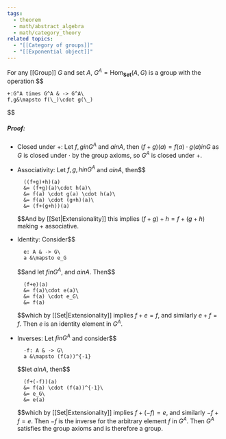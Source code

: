 ```yaml
---
tags:
  - theorem
  - math/abstract_algebra
  - math/category_theory
related topics:
  - "[[Category of groups]]"
  - "[[Exponential object]]"
---
```

For any [[Group]] $G$ and set $A$, $G^A = \text{Hom}_\mathbf{Set}(A, G)$ is a group with the operation $$

	+:G^A times G^A & -> G^A\
	f,g&\mapsto f(\_)\cdot g(\_)

$$
##### Proof:
- Closed under $+$:
	Let $f,g in G^A$ and $a in A$, then $(f+g)(a)=f(a)\cdot g(a) in G$ as $G$ is closed under $\cdot$ by the group axioms, so $G^A$ is closed under $+$.
- Associativity:
	Let $f,g,h in G^A$ and $a in A$, then$$
	
		((f+g)+h)(a)
		&= (f+g)(a)\cdot h(a)\
		&= f(a) \cdot g(a) \cdot h(a)\
		&= f(a) \cdot (g+h)(a)\
		&= (f+(g+h))(a)
	
	$$And by [[Set|Extensionality]] this implies $(f+g)+h=f+(g+h)$ making $+$ associative.
- Identity:
	Consider$$
	
		e: A & -> G\
		a &\mapsto e_G
	
	$$and let $f in G^A$, and $a in A$. Then$$
	
		(f+e)(a)
		&= f(a)\cdot e(a)\
		&= f(a) \cdot e_G\
		&= f(a)
	
	$$which by [[Set|Extensionality]] implies $f+e=f$, and similarly $e+f=f$. Then $e$ is an identity element in $G^A$.
- Inverses:
	Let $f in G^A$ and consider$$
	
		-f: A & -> G\
		a &\mapsto (f(a))^{-1}
	
	$$let $a in A$, then$$
	
		(f+(-f))(a)
		&= f(a) \cdot (f(a))^{-1}\
		&= e_G\
		&= e(a)
	
	$$which by [[Set|Extensionality]] implies $f+(-f)=e$, and similarly $-f+f=e$. Then $-f$ is the inverse for the arbitrary element $f$ in $G^A$.
Then $G^A$ satisfies the group axioms and is therefore a group.